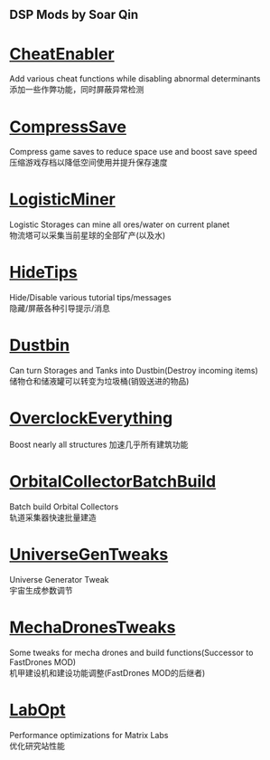 ﻿## DSP Mods by Soar Qin

# [CheatEnabler](CheatEnabler)

Add various cheat functions while disabling abnormal determinants  
添加一些作弊功能，同时屏蔽异常检测

# [CompressSave](CompressSave)

Compress game saves to reduce space use and boost save speed  
压缩游戏存档以降低空间使用并提升保存速度

# [LogisticMiner](LogisticMiner)

Logistic Storages can mine all ores/water on current planet  
物流塔可以采集当前星球的全部矿产(以及水)

# [HideTips](HideTips)

Hide/Disable various tutorial tips/messages  
隐藏/屏蔽各种引导提示/消息

# [Dustbin](Dustbin)

Can turn Storages and Tanks into Dustbin(Destroy incoming items)  
储物仓和储液罐可以转变为垃圾桶(销毁送进的物品)

# [OverclockEverything](OverclockEverything)

Boost nearly all structures
加速几乎所有建筑功能

# [OrbitalCollectorBatchBuild](OCBatchBuild)

Batch build Orbital Collectors  
轨道采集器快速批量建造

# [UniverseGenTweaks](UniverseGenTweaks)

Universe Generator Tweak  
宇宙生成参数调节

# [MechaDronesTweaks](MechaDronesTweaks)

Some tweaks for mecha drones and build functions(Successor to FastDrones MOD)    
机甲建设机和建设功能调整(FastDrones MOD的后继者)

# [LabOpt](LabOpt)

Performance optimizations for Matrix Labs  
优化研究站性能
